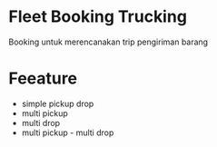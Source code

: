 # Fleet Booking Trucking

Booking untuk merencanakan trip pengiriman barang

# Feeature
- simple pickup drop
- multi pickup
- multi drop
- multi pickup - multi drop
